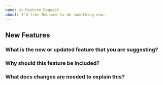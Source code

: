 ```yaml
---
name: 👍 Feature Request
about: I'd like Rebased to do something new.
---
```


<!--
Thank you for contributing to open source!

Do you need some help?
======================

The issue tracker is meant for feature requests and bug reports only. This isn't the best place for
support or usage questions. Questions here don't have as much visibility as they do elsewhere. Before
you ask a question, here are some resources to get help first:

- Read the docs: https://rebased.io/
- Look for/ask questions on Stack Overflow: https://stackoverflow.com/questions/tagged/rebased

Have a feature request?
=======================
Remove the template from below and provide thoughtful commentary *and code samples* on what this
feature means for your product. What will it allow you to do that you can't do today? How will it
make current work-arounds straightforward? What potential bugs and edge cases does it help to
avoid? etc. Please keep it product-centric.

-->

## New Features

### What is the new or updated feature that you are suggesting?

### Why should this feature be included?

### What docs changes are needed to explain this?
